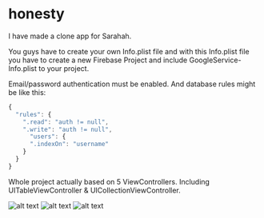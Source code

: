 # honesty
I have made a clone app for Sarahah. 

You guys have to create your own Info.plist file and with this Info.plist file you have to create a new Firebase Project
and include GoogleService-Info.plist to your project.

Email/password authentication must be enabled. And database rules might be like this:

```javascript
{
  "rules": {
    ".read": "auth != null",
    ".write": "auth != null",
	  "users": {
      ".indexOn": "username"
    }
  }
}
```

Whole project actually based on 5 ViewControllers. Including UITableViewController & UICollectionViewController.

![alt text](https://i.hizliresim.com/PO5qQ6.png)
![alt text](https://i.hizliresim.com/g9k5XZ.png)
![alt text](https://i.hizliresim.com/9DV4Go.png)
